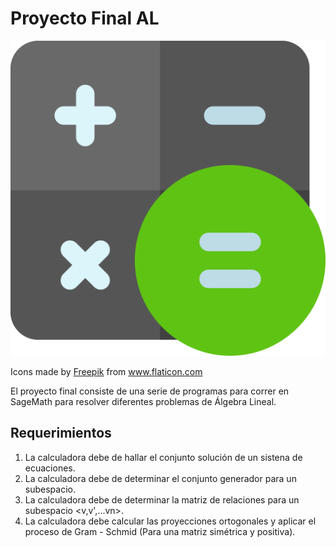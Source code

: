 # Proyecto Final AL
<center>

![calculator](/images/calculator.svg)

</center>

<div>Icons made by <a href="https://www.freepik.com" title="Freepik">Freepik</a> from <a href="https://www.flaticon.com/" title="Flaticon">www.flaticon.com</a></div>

El proyecto final consiste de una serie de programas para correr en SageMath para resolver diferentes problemas de Álgebra Lineal.

## Requerimientos
1. La calculadora debe de hallar el conjunto solución de un sistena de ecuaciones.
2. La calculadora debe de determinar el conjunto generador para un subespacio.
3. La calculadora debe de determinar la matriz de relaciones para un subespacio <v,v',...vn>.
4. La calculadora debe calcular las proyecciones ortogonales y aplicar el proceso de Gram - Schmid (Para una matriz simétrica y positiva).
